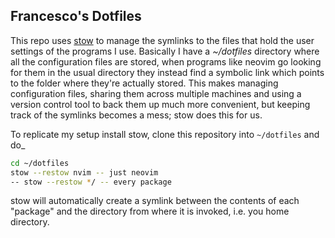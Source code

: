 ## Francesco's Dotfiles

This repo uses [stow][] to manage the symlinks to the files that hold the user settings of the programs I use.
Basically I have a *~/dotfiles* directory where all the configuration files are stored, when programs like neovim go looking for them in the usual directory they instead find a symbolic link which points to the folder where they're actually stored. This makes managing configuration files, sharing them across multiple machines and using a version control tool to back them up much more convenient, but keeping track of the symlinks becomes a mess; stow does this for us.

To replicate my setup install stow, clone this repository into `~/dotfiles` and do_

```sh
cd ~/dotfiles
stow --restow nvim -- just neovim
-- stow --restow */ -- every package
```

stow will automatically create a symlink between the contents of each "package" and the directory from where it is invoked, i.e. you home directory.

[stow]: https://www.gnu.org/software/stow/
